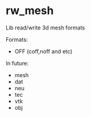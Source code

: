 rw_mesh
=======

Lib read/write 3d mesh formats

Formats:
* OFF (coff,noff and etc)

In future:
* mesh
* dat
* neu
* tec
* vtk
* obj
